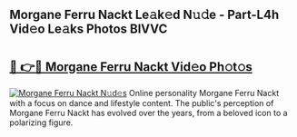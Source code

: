 ## Morgane Ferru Nackt Le𝚊k𝚎d N𝚞𝚍e - Part-L4h Vid𝚎o Le𝚊ks Photos BlVVC

# <h2><a href="http://fb78hlw.evod.top/?m=Morgane+Ferru+Nackt">🔗 👉🔴 Morgane Ferru Nackt Vid𝚎o Ph𝚘t𝚘s</a></h2>

[![Morgane Ferru Nackt N𝚞d𝚎s](https://i.imgur.com/8V9OHl7.gif)](http://fb78hlw.evod.top/?m=Morgane+Ferru+Nackt)
Online personality Morgane Ferru Nackt with a focus on dance and lifestyle content. The public's perception of Morgane Ferru Nackt has evolved over the years, from a beloved icon to a polarizing figure. 
